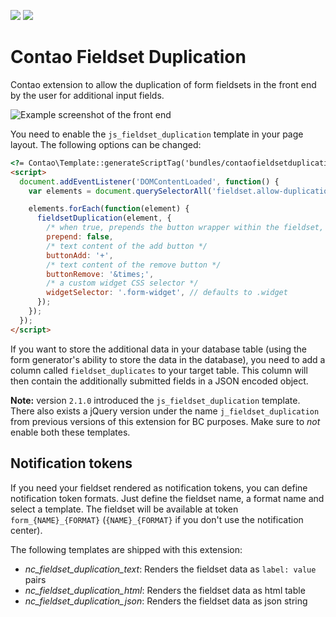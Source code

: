 [![](https://img.shields.io/packagist/v/inspiredminds/contao-fieldset-duplication.svg)](https://packagist.org/packages/inspiredminds/contao-fieldset-duplication)
[![](https://img.shields.io/packagist/dt/inspiredminds/contao-fieldset-duplication.svg)](https://packagist.org/packages/inspiredminds/contao-fieldset-duplication)

Contao Fieldset Duplication
===================

Contao extension to allow the duplication of form fieldsets in the front end by 
the user for additional input fields.

![Example screenshot of the front end](https://raw.githubusercontent.com/inspiredminds/contao-fieldset-duplication/master/example.png)

You need to enable the `js_fieldset_duplication` template in your page layout. 
The following options can be changed:
```html
<?= Contao\Template::generateScriptTag('bundles/contaofieldsetduplication/js.fieldset.duplication.min.js', false, null) ?>
<script>
  document.addEventListener('DOMContentLoaded', function() {
    var elements = document.querySelectorAll('fieldset.allow-duplication');

    elements.forEach(function(element) {
      fieldsetDuplication(element, {
        /* when true, prepends the button wrapper within the fieldset, instead of appending */
        prepend: false,
        /* text content of the add button */
        buttonAdd: '+',
        /* text content of the remove button */
        buttonRemove: '&times;',
        /* a custom widget CSS selector */
        widgetSelector: '.form-widget', // defaults to .widget
      });
    });
  });
</script>
```
If you want to store the additional data in your database table (using the form 
generator's ability to store the data in the database), you need to add a column 
called `fieldset_duplicates` to your target table. This column will then contain 
the additionally submitted fields in a JSON encoded object.

__Note:__ version `2.1.0` introduced the `js_fieldset_duplication` template. There also exists a jQuery version
under the name `j_fieldset_duplication` from previous versions of this extension for BC purposes. Make sure to _not_ 
enable both these templates.

Notification tokens
-------------------

If you need your fieldset rendered as notification tokens, you can define notification token formats. Just define the fieldset name, a format name and select a template. The fieldset will be available at token `form_{NAME}_{FORMAT}` (`{NAME}_{FORMAT}` if you don't use the notification center).

The following templates are shipped with this extension:

* *nc_fieldset_duplication_text*: Renders the fieldset data as `label: value` pairs
* *nc_fieldset_duplication_html*: Renders the fieldset data as html table
* *nc_fieldset_duplication_json*: Renders the fieldset data as json string
